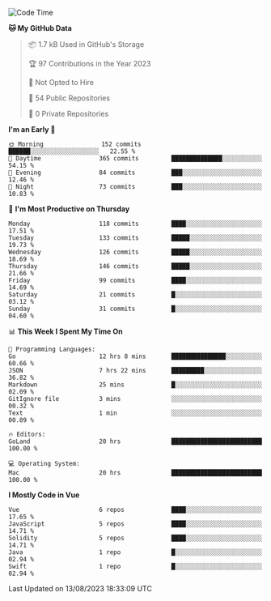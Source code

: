 <!--START_SECTION:waka-->
![Code Time](http://img.shields.io/badge/Code%20Time-812%20hrs%2039%20mins-blue)

**🐱 My GitHub Data** 

> 📦 1.7 kB Used in GitHub's Storage 
 > 
> 🏆 97 Contributions in the Year 2023
 > 
> 🚫 Not Opted to Hire
 > 
> 📜 54 Public Repositories 
 > 
> 🔑 0 Private Repositories 
 > 
**I'm an Early 🐤** 

```text
🌞 Morning                152 commits         ██████░░░░░░░░░░░░░░░░░░░   22.55 % 
🌆 Daytime                365 commits         ██████████████░░░░░░░░░░░   54.15 % 
🌃 Evening                84 commits          ███░░░░░░░░░░░░░░░░░░░░░░   12.46 % 
🌙 Night                  73 commits          ███░░░░░░░░░░░░░░░░░░░░░░   10.83 % 
```
📅 **I'm Most Productive on Thursday** 

```text
Monday                   118 commits         ████░░░░░░░░░░░░░░░░░░░░░   17.51 % 
Tuesday                  133 commits         █████░░░░░░░░░░░░░░░░░░░░   19.73 % 
Wednesday                126 commits         █████░░░░░░░░░░░░░░░░░░░░   18.69 % 
Thursday                 146 commits         █████░░░░░░░░░░░░░░░░░░░░   21.66 % 
Friday                   99 commits          ████░░░░░░░░░░░░░░░░░░░░░   14.69 % 
Saturday                 21 commits          █░░░░░░░░░░░░░░░░░░░░░░░░   03.12 % 
Sunday                   31 commits          █░░░░░░░░░░░░░░░░░░░░░░░░   04.60 % 
```


📊 **This Week I Spent My Time On** 

```text
💬 Programming Languages: 
Go                       12 hrs 8 mins       ███████████████░░░░░░░░░░   60.66 % 
JSON                     7 hrs 22 mins       █████████░░░░░░░░░░░░░░░░   36.82 % 
Markdown                 25 mins             █░░░░░░░░░░░░░░░░░░░░░░░░   02.09 % 
GitIgnore file           3 mins              ░░░░░░░░░░░░░░░░░░░░░░░░░   00.32 % 
Text                     1 min               ░░░░░░░░░░░░░░░░░░░░░░░░░   00.09 % 

🔥 Editors: 
GoLand                   20 hrs              █████████████████████████   100.00 % 

💻 Operating System: 
Mac                      20 hrs              █████████████████████████   100.00 % 
```

**I Mostly Code in Vue** 

```text
Vue                      6 repos             ████░░░░░░░░░░░░░░░░░░░░░   17.65 % 
JavaScript               5 repos             ████░░░░░░░░░░░░░░░░░░░░░   14.71 % 
Solidity                 5 repos             ████░░░░░░░░░░░░░░░░░░░░░   14.71 % 
Java                     1 repo              █░░░░░░░░░░░░░░░░░░░░░░░░   02.94 % 
Swift                    1 repo              █░░░░░░░░░░░░░░░░░░░░░░░░   02.94 % 
```




 Last Updated on 13/08/2023 18:33:09 UTC
<!--END_SECTION:waka-->
